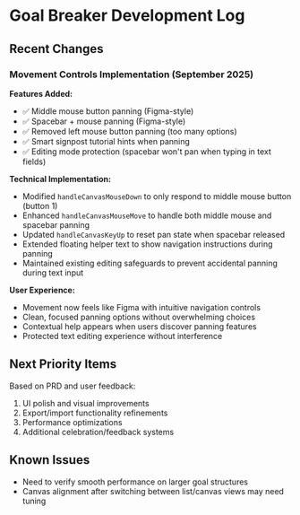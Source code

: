 # Goal Breaker Development Log

## Recent Changes

### Movement Controls Implementation (September 2025)
**Features Added:**
- ✅ Middle mouse button panning (Figma-style)
- ✅ Spacebar + mouse panning (Figma-style) 
- ✅ Removed left mouse button panning (too many options)
- ✅ Smart signpost tutorial hints when panning
- ✅ Editing mode protection (spacebar won't pan when typing in text fields)

**Technical Implementation:**
- Modified `handleCanvasMouseDown` to only respond to middle mouse button (button 1)
- Enhanced `handleCanvasMouseMove` to handle both middle mouse and spacebar panning
- Updated `handleCanvasKeyUp` to reset pan state when spacebar released
- Extended floating helper text to show navigation instructions during panning
- Maintained existing editing safeguards to prevent accidental panning during text input

**User Experience:**
- Movement now feels like Figma with intuitive navigation controls
- Clean, focused panning options without overwhelming choices
- Contextual help appears when users discover panning features
- Protected text editing experience without interference

## Next Priority Items
Based on PRD and user feedback:
1. UI polish and visual improvements
2. Export/import functionality refinements
3. Performance optimizations
4. Additional celebration/feedback systems

## Known Issues
- Need to verify smooth performance on larger goal structures
- Canvas alignment after switching between list/canvas views may need tuning
